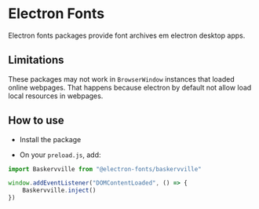 # Electron Fonts

Electron fonts packages provide font archives em electron desktop apps.

## Limitations

These packages may not work in `BrowserWindow` instances that loaded online webpages. That happens because electron by default not allow load local resources in webpages.

## How to use

* Install the package

* On your `preload.js`, add:

```ts
import Baskervville from "@electron-fonts/baskervville"

window.addEventListener("DOMContentLoaded", () => {
    Baskervville.inject()
})
```